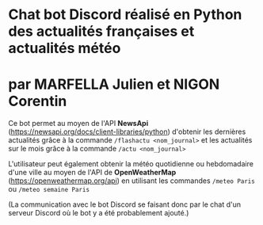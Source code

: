 # **Chat bot Discord réalisé en Python des actualités françaises et actualités météo**
# **par MARFELLA Julien et NIGON Corentin**

Ce bot permet au moyen de l'API **NewsApi** (https://newsapi.org/docs/client-libraries/python) d'obtenir les dernières actualités grâce à la commande
```/flashactu <nom_journal>``` et les actualités sur le mois grâce à la commande ```/actu <nom_journal>```

L'utilisateur peut également obtenir la météo quotidienne ou hebdomadaire d'une ville au moyen de l'API de **OpenWeatherMap** (https://openweathermap.org/api) en utilisant les
commandes ```/meteo Paris``` ou ```/meteo semaine Paris```

(La communication avec le bot Discord se faisant donc par le chat d'un serveur Discord où le bot y a été probablement ajouté.)
